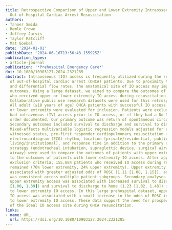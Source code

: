 ```yaml
---
title: Retrospective Comparison of Upper and Lower Extremity Intraosseous Access During
  Out-of-Hospital Cardiac Arrest Resuscitation
authors:
- Tanner Smida
- Remle Crowe
- Jeffrey Jarvis
- Taylor Ratcliff
- Mat Goebel
date: '2024-01-01'
publishDate: '2024-06-16T13:56:43.155925Z'
publication_types:
- article-journal
publication: '*Prehospital Emergency Care*'
doi: 10.1080/10903127.2024.2321285
abstract: Intraosseous (IO) access is frequently utilized during the resuscitation
  of out-of-hospital cardiac arrest (OHCA) patients. Due to proximity to the heart
  and differential flow rates, the anatomical site of IO access may impact patient
  outcomes. Using a large dataset, we aimed to compare the outcomes of OHCA patients
  who received upper or lower extremity IO access during resuscitation. The ESO Data
  Collaborative public use research datasets were used for this retrospective study.
  All adult (≥18 years of age) OHCA patients with successful IO access in an upper
  or lower extremity were evaluated for inclusion. Patients were excluded if they
  had intravenous (IV) access prior to IO access, or if they had a Do Not Resuscitate
  order documented. Our primary outcome was return of spontaneous circulation (ROSC).
  Secondary outcomes included survival to discharge and survival to discharge to home.
  Mixed-effects multivariable logistic regression models adjusted for age, sex, etiology,
  witnessed status, pre-first responder cardiopulmonary resuscitation (CPR), initial
  electrocardiogram (ECG) rhythm, location [private/residential, public, or assisted
  living/institutional], and response time in addition to the primary airway management
  strategy (endotracheal intubation, supraglottic device, surgical airway, no advanced
  airway) were used to compare the outcomes of patients with upper extremity IO access
  to the outcomes of patients with lower extremity IO access. After application of
  exclusion criteria, 155,884 patients who received IO access during resuscitation
  remained (76% lower extremity, 24% upper extremity). Upper extremity IO access was
  associated with greater adjusted odds of ROSC (1.11 [1.08, 1.15]), and this finding
  was consistent across multiple patient subgroups. Secondary analyses suggested that
  upper extremity access was associated with increased survival to discharge (1.18
  [1.00, 1.39]) and survival to discharge to home (1.23 [1.02, 1.48]) in comparison
  to lower extremity IO access. In this large prehospital dataset, upper extremity
  IO access was associated with a small increase in the odds of ROSC in comparison
  to lower extremity IO access. These data support the need for prospective investigation
  of the ideal IO access site during OHCA resuscitation.
links:
- name: URL
  url: https://doi.org/10.1080/10903127.2024.2321285
---
```

